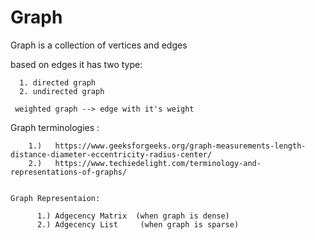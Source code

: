 # Graph #

  Graph is a collection of vertices and edges
  
  based on edges it has two type:
    
      1. directed graph
      2. undirected graph 
      
     weighted graph --> edge with it's weight
      
     
   Graph terminologies : 
    
        1.)   https://www.geeksforgeeks.org/graph-measurements-length-distance-diameter-eccentricity-radius-center/
        2.)   https://www.techiedelight.com/terminology-and-representations-of-graphs/
        
        
    Graph Representaion:
    
          1.) Adgecency Matrix  (when graph is dense)
          2.) Adgecency List     (when graph is sparse)
          
          
